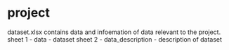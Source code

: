 # project

dataset.xlsx contains data and infoemation of data relevant to the project.
 sheet 1 - data - dataset
 sheet 2 - data_description - description of dataset
